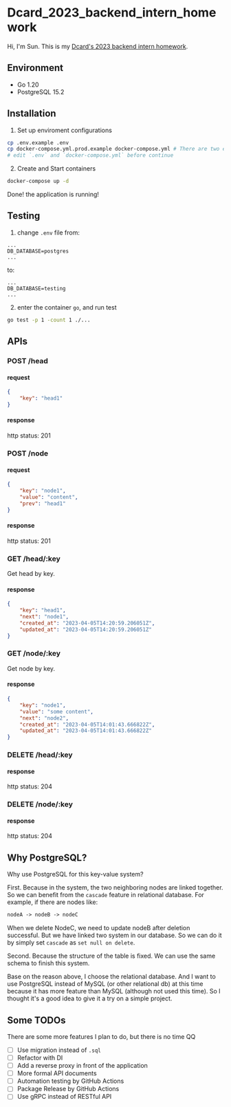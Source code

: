 # Dcard_2023_backend_intern_homework

Hi, I'm Sun. This is my [Dcard's 2023 backend intern homework](https://drive.google.com/file/d/1XIQnm_p3waggh4PQCKEXaUa030cqtZeq/view).

## Environment

- Go 1.20
- PostgreSQL 15.2

## Installation

1. Set up enviroment configurations

```sh
cp .env.example .env
cp docker-compose.yml.prod.example docker-compose.yml # There are two example files (development and production for different situation)
# edit `.env` and `docker-compose.yml` before continue
```

2. Create and Start containers

```sh
docker-compose up -d
```

Done! the application is running!

## Testing

1. change `.env` file from:

```env
...
DB_DATABASE=postgres
...
```

to:

```env
...
DB_DATABASE=testing
...
```

2. enter the container `go`, and run test

```sh
go test -p 1 -count 1 ./...
```

## APIs

### POST /head

#### request

```json
{
    "key": "head1"
}
```

#### response

http status: 201

### POST /node

#### request

```json
{
    "key": "node1",
    "value": "content",
    "prev": "head1"
}
```

#### response

http status: 201

### GET /head/:key

Get head by key.

#### response

```json
{
    "key": "head1",
    "next": "node1",
    "created_at": "2023-04-05T14:20:59.206051Z",
    "updated_at": "2023-04-05T14:20:59.206051Z"
}
```

### GET /node/:key

Get node by key.

#### response

```json
{
    "key": "node1",
    "value": "some content",
    "next": "node2",
    "created_at": "2023-04-05T14:01:43.666822Z",
    "updated_at": "2023-04-05T14:01:43.666822Z"
}
```

### DELETE /head/:key

#### response

http status: 204

### DELETE /node/:key

#### response

http status: 204

## Why PostgreSQL?

Why use PostgreSQL for this key-value system?

First. Because in the system, the two neighboring nodes are linked together. So we can benefit from the `cascade` feature in relational database. For example, if there are nodes like:

```txt
nodeA -> nodeB -> nodeC
```

When we delete NodeC, we need to update nodeB after deletion successful. But we have linked two system in our database. So we can do it by simply set `cascade` as `set null on delete`.

Second. Because the structure of the table is fixed. We can use the same schema to finish this system.

Base on the reason above, I choose the relational database. And I want to use PostgreSQL instead of MySQL (or other relational db) at this time because it has more feature than MySQL (although not used this time). So I thought it's a good idea to give it a try on a simple project.

## Some TODOs

There are some more features I plan to do, but there is no time QQ

- [ ] Use migration instead of `.sql`
- [ ] Refactor with DI
- [ ] Add a reverse proxy in front of the application
- [ ] More formal API documents
- [ ] Automation testing by GitHub Actions
- [ ] Package Release by GitHub Actions
- [ ] Use gRPC instead of RESTful API
